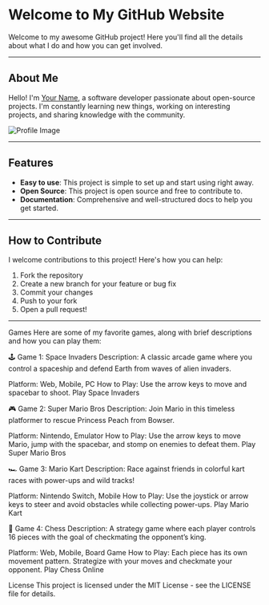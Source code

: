 # Welcome to My GitHub Website

Welcome to my awesome GitHub project! Here you'll find all the details about what I do and how you can get involved.

---

## About Me

Hello! I'm [Your Name](https://www.github.com/yourprofile), a software developer passionate about open-source projects. I'm constantly learning new things, working on interesting projects, and sharing knowledge with the community.

![Profile Image](https://www.github.com/yourprofile/image.jpg)

---

## Features

- **Easy to use**: This project is simple to set up and start using right away.
- **Open Source**: This project is open source and free to contribute to.
- **Documentation**: Comprehensive and well-structured docs to help you get started.

---

## How to Contribute

I welcome contributions to this project! Here's how you can help:

1. Fork the repository
2. Create a new branch for your feature or bug fix
3. Commit your changes
4. Push to your fork
5. Open a pull request!

---

Games
Here are some of my favorite games, along with brief descriptions and how you can play them:

🕹️ Game 1: Space Invaders
Description: A classic arcade game where you control a spaceship and defend Earth from waves of alien invaders.

Platform: Web, Mobile, PC
How to Play: Use the arrow keys to move and spacebar to shoot.
Play Space Invaders

🎮 Game 2: Super Mario Bros
Description: Join Mario in this timeless platformer to rescue Princess Peach from Bowser.

Platform: Nintendo, Emulator
How to Play: Use the arrow keys to move Mario, jump with the spacebar, and stomp on enemies to defeat them.
Play Super Mario Bros

🏎️ Game 3: Mario Kart
Description: Race against friends in colorful kart races with power-ups and wild tracks!

Platform: Nintendo Switch, Mobile
How to Play: Use the joystick or arrow keys to steer and avoid obstacles while collecting power-ups.
Play Mario Kart

🎲 Game 4: Chess
Description: A strategy game where each player controls 16 pieces with the goal of checkmating the opponent’s king.

Platform: Web, Mobile, Board Game
How to Play: Each piece has its own movement pattern. Strategize with your moves and checkmate your opponent.
Play Chess Online

License
This project is licensed under the MIT License - see the LICENSE file for details.

